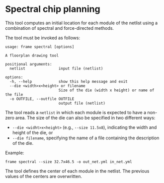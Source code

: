 # Spectral chip planning

This tool computes an initial location for each module of the netlist using a combination of spectral
and force-directed methods.

The tool must be invoked as follows:

```
usage: frame spectral [options]

A floorplan drawing tool

positional arguments:
  netlist               input file (netlist)

options:
  -h, --help            show this help message and exit
  --die <width>x<height> or filename
                        Size of the die (width x height) or name of the file
  -o OUTFILE, --outfile OUTFILE
                        output file (netlist)
```

The tool reads a `netlist` in which each module is expected to have a non-zero area. The size of the die can also
be specified in two different ways:
* `--die <widht>x<height>` (e.g., `--size 11.5x8`), indicating the width and height of the die, or
* `--die filename`, specifying the name of a file containing the description of the die.

Example:
```
frame spectral --size 32.7x46.5 -o out_net.yml in_net.yml
```

The tool defines the center of each module in the netlist. The previous values of the centers are
overwritten.
